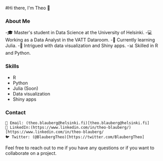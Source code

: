 #Hi there, I'm Theo 👋

### About Me
-🎓 Master's student in Data Science at the University of Helsinki.
-💻 Working as a Data Analyst in the VATT Dataroom.
-🌱 Currently learning Julia.
-🤔 Intrigued with data visualization and Shiny apps.
-📊 Skilled in R and Python.

### Skills

- R
- Python
- Julia (Soon)
- Data visualization
- Shiny apps
    
### Contact

    📧 Email: (theo.blauberg@helsinki.fi)[theo.blauberg@helsinki.fi]
    💬 LinkedIn:(https://www.linkedin.com/in/theo-blauberg/)[https://www.linkedin.com/in/theo-blauberg/ 
    🐦 Twitter: (@BlaubergTheo)[https://twitter.com/BlaubergTheo]

Feel free to reach out to me if you have any questions or if you want to collaborate on a project.

<!---
bbtheo/bbtheo is a ✨ special ✨ repository because its `README.md` (this file) appears on your GitHub profile.
You can click the Preview link to take a look at your changes.
--->
